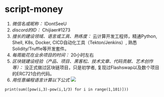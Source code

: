 # script-money

1. *微信名或昵称：* IDontSeeU
2. *discord的ID：* Chijiaer#1273
3. *擅长的建设领域、语言或工具、熟练度：* 云计算开发工程师，精通Python, Shell, K8s, Docker, CICD自动化工具（Tekton/Jenkins）, 熟悉Solidity/Truffle等开发套件。
4. *每周能花在业余项目的时间：* 20小时左右
5. *区块链建设经验（产品、项目、黑客松、技术文章、代码贡献、艺术创作等）：* 没正式做过区块链项目，只是初学者, 复现过Flashswap以及数个项目的ERC721合约代码。
6. *用任意编程语言计算以下公式*
![](https://latex.codecogs.com/svg.image?\sum_{n=1}^{100}\left&space;(n^{3}-\sqrt[3]{n}&space;\right&space;))

```Python3
print(sum([pow(i,3)-pow(i,1/3) for i in range(1,101)]))
```
